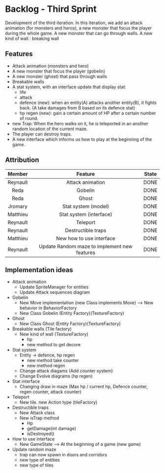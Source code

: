 # Backlog - Third Sprint

Development of the third iteration. In this iteration, we add an attack animation (for monsters and heros), a new monster
that focus the player during the whole game. A new monster that can go through walls. A new kind of wall : breaking wall

## Features

- Attack animation (monsters and hero)
- A new monster that focus the player (gobelin)
- A new monster (ghost) that pass through walls
- Breakable walls
- A stat system, with an interface update that display stat:
    - life
    - attack
    - defence (new): when an entity(A) attacks another entity(B), it fights back.
    (A take damages from B based on its defence stat)
    - hp regen (new): gain a certain amount of HP after a certain number of round.
- new Trap: When the hero walks on it, he is teleported in an another random location of the current maze.
- The player can destroy traps.
- A new interface which informs us how to play at the beginning of the game.

## Attribution

|     Member     |             Feature                          |  State   |
|:--------------:|:--------------------------------------------:|:--------:|
|   Reynault     | Attack animation                             |   DONE   |
|   Reda         | Gobelin                                      |   DONE    |
|   Reda         | Ghost                                        |   DONE    |
|   Jromary      | Stat system (model)                          |   DONE   |
|   Matthieu     | Stat system (interface)                      |   DONE   |
|   Reynault     | Teleport                                     |   DONE   |
|   Reynault     | Destructible traps                           |   DONE   |
|   Matthieu     | New how to use interface                     |   DONE   |
|   Reynault     | Update Random maze to implement new features |   DONE   |

## Implementation ideas

- Attack animation
    - Update SpriteManager for entities
    - Update Attack sequences diagram
- Gobelin
    - New Move implementation (new Class implements Move) --> New behavior in BehaviorFactory
    - New Class Gobelin (Entity Factory)(TextureFactory)
- Ghost
    - New Class Ghost (Entity Factory)(TextureFactory)
- Breakable walls (Tile factory)
    - New kind of wall (TextureFactory)
        - hp
        - new method to get decore
- Stat system
    - Entity -> defence, hp regen
        - new method take counter
        - new method regen
    - Change attack diagams (Add counter system)
    - Change Evolve diagrams (hp regen)
- Stat interface
    - Changing draw in maze (Max hp / current hp, Defence counter, regen counter, attack counter)
- Teleport
    - New tile. new Action type (tileFactory)
- Destructible traps
    - New Attack class
    - New isTrap method
        - Hp
        - getDamage(int damage)
        - isDestroyed()
- How to use interface
    - New GameState --> At the beginning of a game (new game) <press any key to continue>
- Update random maze
    - trap can now spawn in doors and corridors
    - new type of entities
    - new type of tiles